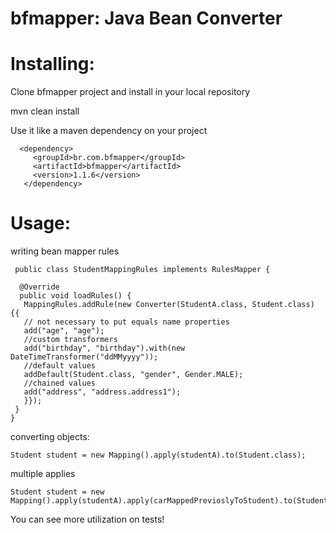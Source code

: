 bfmapper: Java Bean Converter
=========================================

Installing:
=========================================

Clone bfmapper project and install in your local repository

mvn clean install

Use it like a maven dependency on your project

 	  <dependency>
	     <groupId>br.com.bfmapper</groupId>
		 <artifactId>bfmapper</artifactId>
		 <version>1.1.6</version>
	   </dependency>

Usage:
=========================================

writing bean mapper rules


     public class StudentMappingRules implements RulesMapper {

      @Override
      public void loadRules() {
       MappingRules.addRule(new Converter(StudentA.class, Student.class) {{
       // not necessary to put equals name properties
       add("age", "age");
       //custom transformers
       add("birthday", "birthday").with(new DateTimeTransformer("ddMMyyyy"));
       //default values
       addDefault(Student.class, "gender", Gender.MALE);
       //chained values
       add("address", "address.address1");
       }});
     }
    }

converting objects:

    Student student = new Mapping().apply(studentA).to(Student.class);

multiple applies

    Student student = new Mapping().apply(studentA).apply(carMappedPrevioslyToStudent).to(Student.class);


You can see more utilization on tests!
